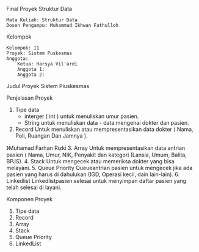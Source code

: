 Final Proyek Struktur Data

    Mata Kuliah: Struktur Data
    Dosen Pengampu: Muhammad Ikhwan Fathulloh

Kelompok

    Kelompok: 11
    Proyek: Sistem Puskesmas
    Anggota:
        Ketua: Harsya Vil'ardi
        Anggota 1: 
        Anggota 2: 

Judul Proyek
Sistem Piuskesmas


Penjelasan Proyek
1. Tipe data
     - interger ( int ) untuk menuliskan umur pasien.
     - String untuk menuliskan data - data mengenai dokter dan pasien.
2. Record
      Untuk menuliskan atau mempresentasikan data dokter ( Nama, Poli, Ruangan Dan Jamnya ).

》Muhamad Farhan Rizki
3. Array
      Untuk mempresentasikan data antrian pasien ( Nama, Umur, NIK, Penyakit dan kategori (Lansia, Umum, Balita, BPJS).
4. Stack
      Untuk mengecek atau memeriksa dokter yang bisa melayani.
5. Queue Priority
     Queueantrian pasien untuk mengecek jika ada pasien yang harus di dahulukan (IGD, Operasi kecil, dain lain-lain).
6. Linkedlist
     Linkedlistpasien selesai untuk menyimpan daftar pasien yang telah selesai di layani.

Komponen Proyek
1.  Tipe data
2.  Record
3.  Array
4.  Stack
5.  Queue Priority
6.  LinkedList





